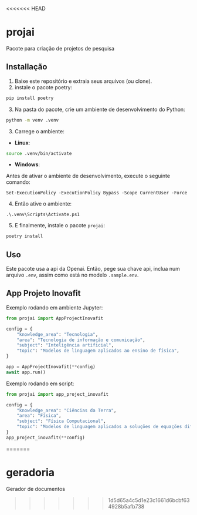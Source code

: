 <<<<<<< HEAD
# projai

Pacote para criação de projetos de pesquisa

## Installação

1. Baixe este repositório e extraia seus arquivos (ou clone).
2. instale o pacote poetry:

```bash
pip install poetry
```

3. Na pasta do pacote, crie um ambiente de desenvolvimento do Python:

```bash
python -m venv .venv
```

3. Carrege o ambiente:

- **Linux**:

```bash
source .venv/bin/activate
```

- **Windows**:

Antes de ativar o ambiente de desenvolvimento, execute o seguinte comando:

```shell
Set-ExecutionPolicy -ExecutionPolicy Bypass -Scope CurrentUser -Force
```

4. Então ative o ambiente:

```shell
.\.venv\Scripts\Activate.ps1
```

5. E finalmente, instale o pacote `projai`:

```bash
poetry install
```

## Uso

Este pacote usa a api da Openai. Então, pege sua chave api, inclua num arquivo `.env`, assim como está no modelo `.sample.env`.

## App Projeto Inovafit

Exemplo rodando em ambiente Jupyter:

```python
from projai import AppProjectInovafit

config = {
    "knowledge_area": "Tecnologia",
    "area": "Tecnologia de informação e comunicação",
    "subject": "Inteligência artificial",
    "topic": "Modelos de linguagem aplicados ao ensino de física",
}

app = AppProjectInovafit(**config)
await app.run()
```

Exemplo rodando em script:

```python
from projai import app_project_inovafit

config = {
    "knowledge_area": "Ciências da Terra",
    "area": "Física",
    "subject": "Física Computacional",
    "topic": "Modelos de linguagem aplicados a soluções de equações diferenciais não lineares",
}
app_project_inovafit(**config)
```
=======
# geradoria
Gerador de documentos
>>>>>>> 1d5d65a4c5d1e23c1661d6bcbf634928b5afb738
